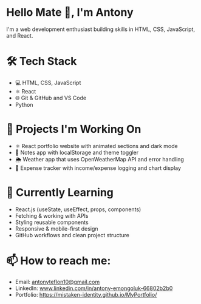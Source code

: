 
# Hello Mate 👋, I'm Antony
I'm a web development enthusiast building skills in HTML, CSS, JavaScript, and React.

# 🛠️ Tech Stack
- 💻 HTML, CSS, JavaScript
- ⚛️ React
- 🌐 Git & GitHub and VS Code
- Python

# 🔭 Projects I'm Working On
- ⚛️ React portfolio website with animated sections and dark mode
- 📝 Notes app with localStorage and theme toggler
- 🌦️ Weather app that uses OpenWeatherMap API and error handling
- 💸 Expense tracker with income/expense logging and chart display

# 🧠 Currently Learning
- React.js (useState, useEffect, props, components)
- Fetching & working with APIs
- Styling reusable components
- Responsive & mobile-first design
- GitHub workflows and clean project structure

# 📫 How to reach me:
- Email: antonyteflon10@gmail.com
- LinkedIn: www.linkedin.com/in/antony-emongoluk-66802b2b0
- Portfolio: https://mistaken-identity.github.io/MyPortfolio/
